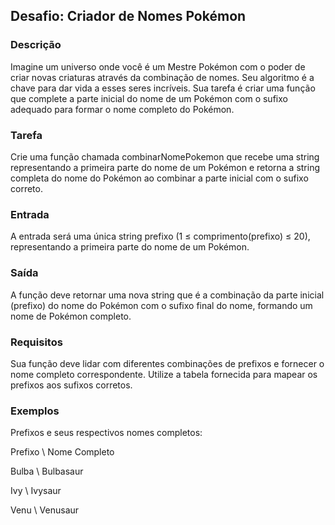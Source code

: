 ## Desafio: Criador de Nomes Pokémon
### Descrição
Imagine um universo onde você é um Mestre Pokémon com o poder de criar novas criaturas através da combinação de nomes. Seu algoritmo é a chave para dar vida a esses seres incríveis. Sua tarefa é criar uma função que complete a parte inicial do nome de um Pokémon com o sufixo adequado para formar o nome completo do Pokémon.

### Tarefa
Crie uma função chamada combinarNomePokemon que recebe uma string representando a primeira parte do nome de um Pokémon e retorna a string completa do nome do Pokémon ao combinar a parte inicial com o sufixo correto.

### Entrada
A entrada será uma única string prefixo (1 ≤ comprimento(prefixo) ≤ 20), representando a primeira parte do nome de um Pokémon.

### Saída
A função deve retornar uma nova string que é a combinação da parte inicial (prefixo) do nome do Pokémon com o sufixo final do nome, formando um nome de Pokémon completo.

### Requisitos
Sua função deve lidar com diferentes combinações de prefixos e fornecer o nome completo correspondente.
Utilize a tabela fornecida para mapear os prefixos aos sufixos corretos.

### Exemplos
Prefixos e seus respectivos nomes completos:

Prefixo \	Nome Completo

Bulba	\ Bulbasaur

Ivy	\ Ivysaur

Venu \	Venusaur
